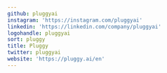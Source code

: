 ```yaml
---
github: pluggyai
instagram: 'https://instagram.com/pluggyai'
linkedin: 'https://linkedin.com/company/pluggyai'
logohandle: pluggyai
sort: pluggy
title: Pluggy
twitter: pluggyai
website: 'https://pluggy.ai/en'
---
```

